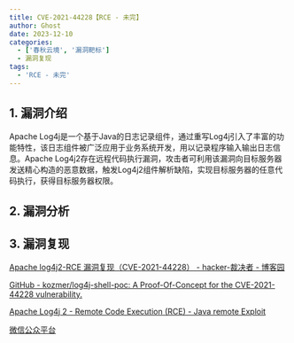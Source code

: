```yaml
---
title: CVE-2021-44228【RCE - 未完】
author: Ghost
date: 2023-12-10
categories:
  - ['春秋云境', '漏洞靶标']
  - 漏洞复现
tags:
  - 'RCE - 未完'
---
```


## 1. 漏洞介绍

Apache Log4j是一个基于Java的日志记录组件，通过重写Log4j引入了丰富的功能特性，该日志组件被广泛应用于业务系统开发，用以记录程序输入输出日志信息。Apache Log4j2存在远程代码执行漏洞，攻击者可利用该漏洞向目标服务器发送精心构造的恶意数据，触发Log4j2组件解析缺陷，实现目标服务器的任意代码执行，获得目标服务器权限。

## 2. 漏洞分析


## 3. 漏洞复现

[Apache log4j2-RCE 漏洞复现（CVE-2021-44228） - hacker-裁决者 - 博客园](https://www.cnblogs.com/gaojia-hackerone/p/15689369.html)

[GitHub - kozmer/log4j-shell-poc: A Proof-Of-Concept for the CVE-2021-44228 vulnerability.](https://github.com/kozmer/log4j-shell-poc)

[Apache Log4j 2 - Remote Code Execution (RCE) - Java remote Exploit](https://www.exploit-db.com/exploits/50592)

[微信公众平台](https://mp.weixin.qq.com/s/8rWk-M2w5CS391oEFLy0eg)
